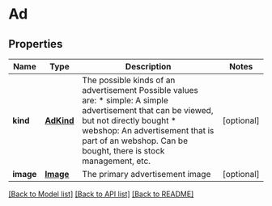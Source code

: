 # Ad

## Properties
Name | Type | Description | Notes
------------ | ------------- | ------------- | -------------
**kind** | [**AdKind**](AdKind.md) | The possible kinds of an advertisement Possible values are: * simple: A simple advertisement that can be viewed, but not directly bought * webshop: An advertisement that is part of an webshop. Can be bought, there is stock management, etc.  | [optional] 
**image** | [**Image**](Image.md) | The primary advertisement image | [optional] 

[[Back to Model list]](../README.md#documentation-for-models) [[Back to API list]](../README.md#documentation-for-api-endpoints) [[Back to README]](../README.md)


